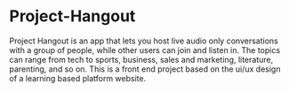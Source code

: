 # Project-Hangout
Project Hangout is an app that lets you host live audio only conversations with a group of people, while other  users can join and listen in. The topics can range from  tech to sports, business, sales and marketing, literature,  parenting, and so on. This is a front end project based on the ui/ux design of a learning based platform website.
